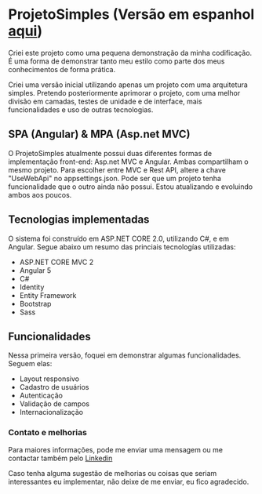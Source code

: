 ﻿# ProjetoSimples (Versão em espanhol [aqui](README-es.md))

Criei este projeto como uma pequena demonstração da minha codificação.
É uma forma de demonstrar tanto meu estilo como parte dos meus conhecimentos de forma prática.

Criei uma versão inicial utilizando apenas um projeto com uma arquitetura simples.
Pretendo posteriormente aprimorar o projeto, com uma melhor divisão em camadas, testes de unidade e de interface, mais funcionalidades e uso de outras tecnologias.

## SPA (Angular) & MPA (Asp.net MVC)

O ProjetoSimples atualmente possui duas diferentes formas de implementação front-end: Asp.net MVC e Angular.
Ambas compartilham o mesmo projeto. Para escolher entre MVC e Rest API, altere a chave "UseWebApi" no appsettings.json.
Pode ser que um projeto tenha funcionalidade que o outro ainda não possui. Estou atualizando e evoluindo ambos aos poucos.

## Tecnologias implementadas

O sistema foi construído em ASP.NET CORE 2.0, utilizando C#, e em Angular.
Segue abaixo um resumo das princiais tecnologías utilizadas:

* ASP.NET CORE MVC 2
* Angular 5
* C#
* Identity
* Entity Framework
* Bootstrap
* Sass

## Funcionalidades

Nessa primeira versão, foquei em demonstrar algumas funcionalidades. Seguem elas:

* Layout responsivo
* Cadastro de usuários
* Autenticação
* Validação de campos
* Internacionalização

### Contato e melhorias

Para maiores informações, pode me enviar uma mensagem ou me contactar também pelo [Linkedin](https://www.linkedin.com/in/vinicius-bastos/)

Caso tenha alguma sugestão de melhorias ou coisas que seriam interessantes eu implementar, não deixe de me enviar, eu fico agradecido.
